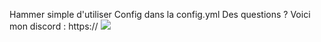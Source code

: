 Hammer simple d'utiliser Config dans la config.yml Des questions ? Voici mon discord : https://
[![](https://poggit.pmmp.io/shield.state/Hammer_By_DarkSidesYT)](https://poggit.pmmp.io/p/Hammer_By_DarkSidesYT)
